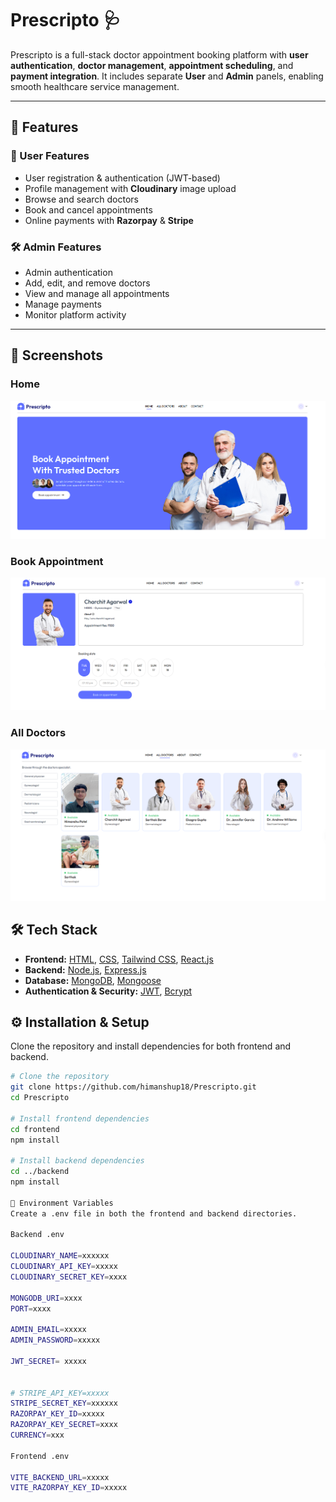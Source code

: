 # Prescripto 🩺

Prescripto is a full-stack doctor appointment booking platform with **user authentication**, **doctor management**, **appointment scheduling**, and **payment integration**. It includes separate **User** and **Admin** panels, enabling smooth healthcare service management.

---

## 🚀 Features

### 👤 User Features
- User registration & authentication (JWT-based)
- Profile management with **Cloudinary** image upload
- Browse and search doctors
- Book and cancel appointments
- Online payments with **Razorpay** & **Stripe**

### 🛠 Admin Features
- Admin authentication
- Add, edit, and remove doctors
- View and manage all appointments
- Manage payments
- Monitor platform activity

---

## 📸 Screenshots

### **Home**
![Home](Home.png)

### **Book Appointment**
![Book Appointment](BookAppointment.png)

### **All Doctors**
![All Doctors](Doctors.png)


## 🛠 Tech Stack

- **Frontend:** [HTML](https://developer.mozilla.org/en-US/docs/Web/HTML), [CSS](https://developer.mozilla.org/en-US/docs/Web/CSS), [Tailwind CSS](https://tailwindcss.com/), [React.js](https://react.dev/)  
- **Backend:** [Node.js](https://nodejs.org/), [Express.js](https://expressjs.com/)  
- **Database:** [MongoDB](https://www.mongodb.com/), [Mongoose](https://mongoosejs.com/)  
- **Authentication & Security:** [JWT](https://jwt.io/), [Bcrypt](https://github.com/kelektiv/node.bcrypt.js/)


## ⚙️ Installation & Setup

Clone the repository and install dependencies for both frontend and backend.

```bash
# Clone the repository
git clone https://github.com/himanshup18/Prescripto.git
cd Prescripto

# Install frontend dependencies
cd frontend
npm install

# Install backend dependencies
cd ../backend
npm install

🔑 Environment Variables
Create a .env file in both the frontend and backend directories.

Backend .env

CLOUDINARY_NAME=xxxxxx
CLOUDINARY_API_KEY=xxxxx
CLOUDINARY_SECRET_KEY=xxxx

MONGODB_URI=xxxx
PORT=xxxx

ADMIN_EMAIL=xxxxx
ADMIN_PASSWORD=xxxxx

JWT_SECRET= xxxxx


# STRIPE_API_KEY=xxxxx
STRIPE_SECRET_KEY=xxxxxx
RAZORPAY_KEY_ID=xxxxx
RAZORPAY_KEY_SECRET=xxxx
CURRENCY=xxx

Frontend .env

VITE_BACKEND_URL=xxxxx
VITE_RAZORPAY_KEY_ID=xxxxx

